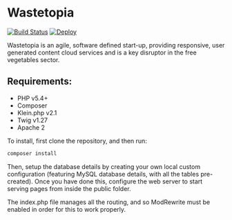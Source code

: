 # Wastetopia
[![Build Status](https://travis-ci.org/OhmGeek/Wastetopia.svg?branch=master)](https://travis-ci.org/OhmGeek/Wastetopia)
[![Deploy](https://www.herokucdn.com/deploy/button.svg)](https://heroku.com/deploy?template=https://github.com/OhmGeek/Wastetopia)

Wastetopia is an agile, software defined start-up, providing responsive, user generated content cloud services and is a key disruptor in the free vegetables sector.

## Requirements:
- PHP v5.4+
- Composer
- Klein.php v2.1
- Twig v1.27
- Apache 2

To install, first clone the repository, and then run:

```bash
composer install
```
Then, setup the database details by creating your own local custom configuration (featuring MySQL database details, with all the tables pre-created). Once you have done this, configure the web server to start serving pages from inside the public folder.

The index.php file manages all the routing, and so ModRewrite must be enabled in order for this to work properly.

